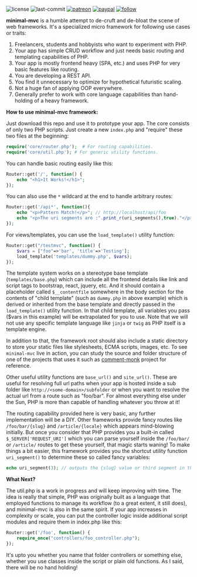 ![license](https://img.shields.io/github/license/prahladyeri/minimal-mvc.svg)
![last-commit](https://img.shields.io/github/last-commit/prahladyeri/minimal-mvc.svg)
[![patreon](https://img.shields.io/badge/Patreon-brown.svg?logo=patreon)](https://www.patreon.com/prahladyeri)
[![paypal](https://img.shields.io/badge/PayPal-blue.svg?logo=paypal)](https://paypal.me/prahladyeri)
[![follow](https://img.shields.io/twitter/follow/prahladyeri.svg?style=social)](https://twitter.com/prahladyeri)

**minimal-mvc** is a humble attempt to de-cruft and de-bloat the scene of web frameworks. It's a specialized micro framework for following use cases or traits:

1. Freelancers, students and hobbyists who want to experiment with PHP.
2. Your app has simple CRUD workflow and just needs basic routing and templating capabilities of PHP.
3. Your app is mostly frontend heavy (SPA, etc.) and uses PHP for very basic features like routing.
4. You are developing a REST API.
5. You find it unnecessary to optimize for hypothetical futuristic scaling.
6. Not a huge fan of applying OOP everywhere.
7. Generally prefer to work with core language capabilities than hand-holding of a heavy framework.

**How to use minimal-mvc framework:**

Just download this repo and use it to prototype your app. The core consists of only two PHP scripts. Just create a new `index.php` and "require" these two files at the beginning:

```php
require('core/router.php');  # For routing capabilities.
require('core/util.php'); # For generic utility functions.
```

You can handle basic routing easily like this:

```php
Router::get('/', function() {
	echo "<h1>It Works!</h1>";
});
```

You can also use the `*` wildcard at the end to handle arbitrary routes:

```php
Router::get('/api*', function(){
	echo "<p>Pattern Match!</p>"; // http://localhost/api/foo
	echo "<p>The uri segments are :".print_r(uri_segments(),true)."</p>";
});

```

For views/templates, you can use the `load_template()` utility function:

```php
Router::get("/testmvc", function() {
	$vars = ["foo"=>'bar', 'title'=>'Testing'];
	load_template('templates/dummy.php', $vars);
});
```

The template system works on a stereotype base template (`templates/base.php`) which can include all the frontend details like link and script tags to bootstrap, react, jquery, etc. And it should contain a placeholder called `$__contentfile` somewhere in the body section for the contents of "child template" (such as `dummy.php` in above example) which is derived or inherited from the base template and directly passed in the `load_template()` utility function. In that child template, all variables you pass ($vars in this example) will be extrapolated for you to use. Note that we will not use any specific template language like `jinja` or `twig` as PHP itself is a template engine.

In addition to that, the framework root should also include a static directory to store your static files like stylesheets, ECMA scripts, images, etc. To see `minimal-mvc` live in action, you can study the source and folder structure of one of the projects that uses it such as [comment-monk](https://github.com/prahladyeri/comment-monk) project for reference.

Other useful utility functions are `base_url()` and `site_url()`. These are useful for resolving full url paths when your app is hosted inside a sub folder like `http://<some-domain>/subfolder` or when you want to resolve the actual url from a route such as "foo/bar". For almost everything else under the Sun, PHP is more than capable of handling whatever you throw at it!

The routing capability provided here is very basic, any further implementation will be a DIY. Other frameworks provide fancy routes like `/foo/bar/{slug}` and `/article/{locale}` which appears mind-blowing initially. But once you consider that PHP provides you a built-in called `$_SERVER['REQUEST_URI']` which you can parse yourself inside the `/foo/bar/` or `/article/` routes to get these yourself, that magic starts waning! To make things a bit easier, this framework provides you the shortcut utility function `uri_segment()` to determine these so called fancy variables:

```php
echo uri_segment(3); // outputs the {slug} value or third segment in the URI
```

**What Next?**

The util.php is a work in progress and will keep improving with time. The idea is really that simple, PHP was originally built as a language that employed functions to manage its workflow (to a great extent, it still does), and minimal-mvc is also in the same spirit. If your app increases in complexity or scale, you can put the controller logic inside additional script modules and require them in index.php like this:

```php
Router::get('/foo', function() {
	require_once("controllers/foo_controller.php");
});
```

It's upto you whether you name that folder controllers or something else, whether you use classes inside the script or plain old functions. As I said, there will be no hand holding!